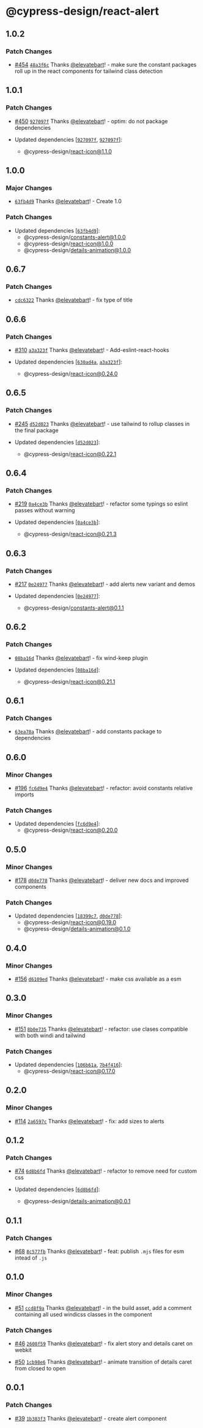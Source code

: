 # @cypress-design/react-alert

## 1.0.2

### Patch Changes

- [#454](https://github.com/cypress-io/cypress-design/pull/454) [`48a3f6c`](https://github.com/cypress-io/cypress-design/commit/48a3f6cc5957844de2a5164137a8cedc31abe673) Thanks [@elevatebart](https://github.com/elevatebart)! - make sure the constant packages roll up in the react components for tailwind class detection

## 1.0.1

### Patch Changes

- [#450](https://github.com/cypress-io/cypress-design/pull/450) [`927097f`](https://github.com/cypress-io/cypress-design/commit/927097f409235ac78c98b281c4d9b2ec70dfe01d) Thanks [@elevatebart](https://github.com/elevatebart)! - optim: do not package dependencies

- Updated dependencies [[`927097f`](https://github.com/cypress-io/cypress-design/commit/927097f409235ac78c98b281c4d9b2ec70dfe01d), [`927097f`](https://github.com/cypress-io/cypress-design/commit/927097f409235ac78c98b281c4d9b2ec70dfe01d)]:
  - @cypress-design/react-icon@1.1.0

## 1.0.0

### Major Changes

- [`63fb4d9`](https://github.com/cypress-io/cypress-design/commit/63fb4d9e60f6c56c563d17e3b983d0ebd25e0e87) Thanks [@elevatebart](https://github.com/elevatebart)! - Create 1.0

### Patch Changes

- Updated dependencies [[`63fb4d9`](https://github.com/cypress-io/cypress-design/commit/63fb4d9e60f6c56c563d17e3b983d0ebd25e0e87)]:
  - @cypress-design/constants-alert@1.0.0
  - @cypress-design/react-icon@1.0.0
  - @cypress-design/details-animation@1.0.0

## 0.6.7

### Patch Changes

- [`cdc6322`](https://github.com/cypress-io/cypress-design/commit/cdc63229f8aa3e6c1124081d1b61dfd2c473f3c1) Thanks [@elevatebart](https://github.com/elevatebart)! - fix type of title

## 0.6.6

### Patch Changes

- [#310](https://github.com/cypress-io/cypress-design/pull/310) [`a3a323f`](https://github.com/cypress-io/cypress-design/commit/a3a323fde7acf5e5407b298b4faa0c90314c6139) Thanks [@elevatebart](https://github.com/elevatebart)! - Add-eslint-react-hooks

- Updated dependencies [[`630ad4a`](https://github.com/cypress-io/cypress-design/commit/630ad4ae2e6ba65350951949767a4ebdc4c7eb0a), [`a3a323f`](https://github.com/cypress-io/cypress-design/commit/a3a323fde7acf5e5407b298b4faa0c90314c6139)]:
  - @cypress-design/react-icon@0.24.0

## 0.6.5

### Patch Changes

- [#245](https://github.com/cypress-io/cypress-design/pull/245) [`d52d023`](https://github.com/cypress-io/cypress-design/commit/d52d02301bb851d514661a8c258d0c4ae5baf171) Thanks [@elevatebart](https://github.com/elevatebart)! - use tailwind to rollup classes in the final package

- Updated dependencies [[`d52d023`](https://github.com/cypress-io/cypress-design/commit/d52d02301bb851d514661a8c258d0c4ae5baf171)]:
  - @cypress-design/react-icon@0.22.1

## 0.6.4

### Patch Changes

- [#219](https://github.com/cypress-io/cypress-design/pull/219) [`0a4ce3b`](https://github.com/cypress-io/cypress-design/commit/0a4ce3bb55b9ab0510f7fb9ba207d5fdc3cb723f) Thanks [@elevatebart](https://github.com/elevatebart)! - refactor some typings so eslint passes without warning

- Updated dependencies [[`0a4ce3b`](https://github.com/cypress-io/cypress-design/commit/0a4ce3bb55b9ab0510f7fb9ba207d5fdc3cb723f)]:
  - @cypress-design/react-icon@0.21.3

## 0.6.3

### Patch Changes

- [#217](https://github.com/cypress-io/cypress-design/pull/217) [`0e24977`](https://github.com/cypress-io/cypress-design/commit/0e24977b5c2196b50409c4b1f7fe6fbe6639eb64) Thanks [@elevatebart](https://github.com/elevatebart)! - add alerts new variant and demos

- Updated dependencies [[`0e24977`](https://github.com/cypress-io/cypress-design/commit/0e24977b5c2196b50409c4b1f7fe6fbe6639eb64)]:
  - @cypress-design/constants-alert@0.1.1

## 0.6.2

### Patch Changes

- [`08ba16d`](https://github.com/cypress-io/cypress-design/commit/08ba16da4a8663676ee96ac4950938857bd0d9a3) Thanks [@elevatebart](https://github.com/elevatebart)! - fix wind-keep plugin

- Updated dependencies [[`08ba16d`](https://github.com/cypress-io/cypress-design/commit/08ba16da4a8663676ee96ac4950938857bd0d9a3)]:
  - @cypress-design/react-icon@0.21.1

## 0.6.1

### Patch Changes

- [`63ea78a`](https://github.com/cypress-io/cypress-design/commit/63ea78af2062fd5e3fb8c61fa4bcf85fd95e803b) Thanks [@elevatebart](https://github.com/elevatebart)! - add constants package to dependencies

## 0.6.0

### Minor Changes

- [#196](https://github.com/cypress-io/cypress-design/pull/196) [`fc6d9e4`](https://github.com/cypress-io/cypress-design/commit/fc6d9e4fedcc01fa8e01b868b0fa66d8895c37d0) Thanks [@elevatebart](https://github.com/elevatebart)! - refactor: avoid constants relative imports

### Patch Changes

- Updated dependencies [[`fc6d9e4`](https://github.com/cypress-io/cypress-design/commit/fc6d9e4fedcc01fa8e01b868b0fa66d8895c37d0)]:
  - @cypress-design/react-icon@0.20.0

## 0.5.0

### Minor Changes

- [#178](https://github.com/cypress-io/cypress-design/pull/178) [`d0de778`](https://github.com/cypress-io/cypress-design/commit/d0de77843adb87d8f4804219c6dca8f45b15c650) Thanks [@elevatebart](https://github.com/elevatebart)! - deliver new docs and improved components

### Patch Changes

- Updated dependencies [[`18399c7`](https://github.com/cypress-io/cypress-design/commit/18399c72a52288c67af0935384430d4e4cd24251), [`d0de778`](https://github.com/cypress-io/cypress-design/commit/d0de77843adb87d8f4804219c6dca8f45b15c650)]:
  - @cypress-design/react-icon@0.19.0
  - @cypress-design/details-animation@0.1.0

## 0.4.0

### Minor Changes

- [#156](https://github.com/cypress-io/cypress-design/pull/156) [`d6109ed`](https://github.com/cypress-io/cypress-design/commit/d6109ed5874bdccb3d9d9d3d9805ca4b1aa2895b) Thanks [@elevatebart](https://github.com/elevatebart)! - make css available as a esm

## 0.3.0

### Minor Changes

- [#151](https://github.com/cypress-io/cypress-design/pull/151) [`8b0e735`](https://github.com/cypress-io/cypress-design/commit/8b0e7356eb64a6b3583d3486dda8ecbb11c34cca) Thanks [@elevatebart](https://github.com/elevatebart)! - refactor: use clases compatible with both windi and tailwind

### Patch Changes

- Updated dependencies [[`106b61a`](https://github.com/cypress-io/cypress-design/commit/106b61a97888f956a4c9d235fde5efb4243e1445), [`7b4f416`](https://github.com/cypress-io/cypress-design/commit/7b4f4162a0d150aa8cab7ec239faebb58c39464d)]:
  - @cypress-design/react-icon@0.17.0

## 0.2.0

### Minor Changes

- [#114](https://github.com/cypress-io/cypress-design/pull/114) [`2a6597c`](https://github.com/cypress-io/cypress-design/commit/2a6597c16efc05ffe4ec51ab19cd2d7836a24c5c) Thanks [@elevatebart](https://github.com/elevatebart)! - fix: add sizes to alerts

## 0.1.2

### Patch Changes

- [#74](https://github.com/cypress-io/cypress-design/pull/74) [`6d8b6fd`](https://github.com/cypress-io/cypress-design/commit/6d8b6fd763b0389d748884c35f4ff6dd73724977) Thanks [@elevatebart](https://github.com/elevatebart)! - refactor to remove need for custom css

- Updated dependencies [[`6d8b6fd`](https://github.com/cypress-io/cypress-design/commit/6d8b6fd763b0389d748884c35f4ff6dd73724977)]:
  - @cypress-design/details-animation@0.0.1

## 0.1.1

### Patch Changes

- [#68](https://github.com/cypress-io/cypress-design/pull/68) [`8c577fb`](https://github.com/cypress-io/cypress-design/commit/8c577fb0c6a0411cf8218dfe78281834df3d6f13) Thanks [@elevatebart](https://github.com/elevatebart)! - feat: publish `.mjs` files for esm intead of `.js`

## 0.1.0

### Minor Changes

- [#51](https://github.com/cypress-io/cypress-design/pull/51) [`ccd8f9a`](https://github.com/cypress-io/cypress-design/commit/ccd8f9a8feb624c0a52deaa9754c76969f43fc1e) Thanks [@elevatebart](https://github.com/elevatebart)! - in the build asset, add a comment containing all used windicss classes in the component

### Patch Changes

- [#46](https://github.com/cypress-io/cypress-design/pull/46) [`2608f59`](https://github.com/cypress-io/cypress-design/commit/2608f59e77f13ebdc25834309bf5d6390b37c350) Thanks [@elevatebart](https://github.com/elevatebart)! - fix alert story and details caret on webkit

* [#50](https://github.com/cypress-io/cypress-design/pull/50) [`1cb98e6`](https://github.com/cypress-io/cypress-design/commit/1cb98e6fc921e61e4645cdc9a60d48acb6d812c7) Thanks [@elevatebart](https://github.com/elevatebart)! - animate transition of details caret from closed to open

## 0.0.1

### Patch Changes

- [#39](https://github.com/cypress-io/cypress-design/pull/39) [`1b383f3`](https://github.com/cypress-io/cypress-design/commit/1b383f3d149948bf2cc062d3baa17d5ce032f07e) Thanks [@elevatebart](https://github.com/elevatebart)! - create alert component
